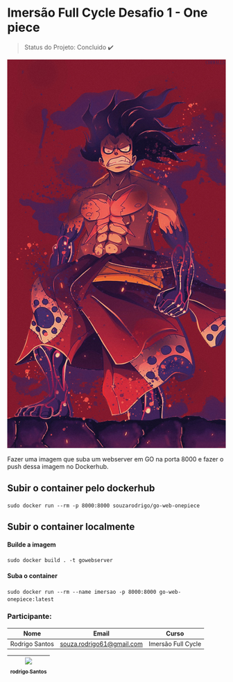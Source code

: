 # Imersão Full Cycle Desafio 1 - One piece

> Status do Projeto: Concluido :heavy_check_mark:

![One Piece](assets/monkeydluffy.jpg)

Fazer uma imagem que suba um webserver em GO na porta 8000 e fazer o push dessa imagem no Dockerhub.

## Subir o container pelo dockerhub
```sudo docker run --rm -p 8000:8000 souzarodrigo/go-web-onepiece```
## Subir o container localmente
#### Builde a imagem
```sudo docker build . -t gowebserver```
#### Suba o container
```sudo docker run --rm --name imersao -p 8000:8000 go-web-onepiece:latest```


### Participante:
|Nome|Email|Curso|
| -------- | -------- | -------- |
|Rodrigo Santos|souza.rodrigo61@gmail.com|Imersão Full Cycle

[<img src="https://avatars.githubusercontent.com/u/31740435?v=4&v=" width=115 > <br> <sub> rodrigo Santos </sub>](https://github.com/Diana-ops) |
| :---: | 

